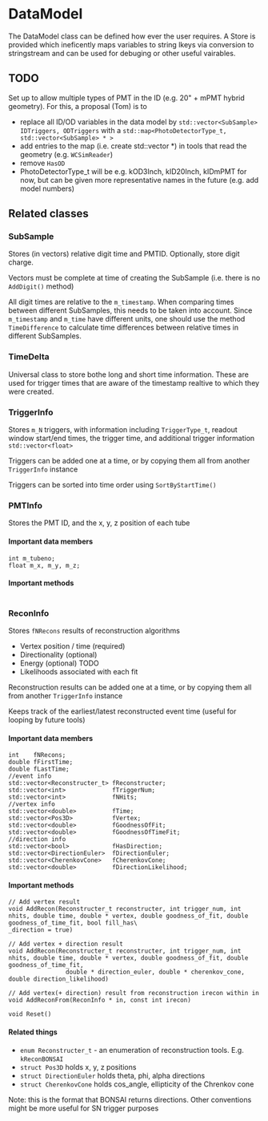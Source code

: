 # DataModel

The DataModel class can be defined how ever the user requires. A Store is
provided which ineficently maps variables to string lkeys via conversion to
stringstream and can be used for debuging or other useful vairables.

## TODO

Set up to allow multiple types of PMT in the ID (e.g. 20" + mPMT hybrid geometry). For this, a proposal (Tom) is to
* replace all ID/OD variables in the data model by `std::vector<SubSample> IDTriggers, ODTriggers` with a `std::map<PhotoDetectorType_t, std::vector<SubSample> * >`
* add entries to the map (i.e. create std::vector<SubSample> *) in tools that read the geometry (e.g. `WCSimReader`)
* remove `HasOD`
* PhotoDetectorType_t will be e.g. kOD3Inch, kID20Inch, kIDmPMT for now, but can be given more representative names in the future (e.g. add model numbers)

## Related classes

### SubSample

Stores (in vectors) relative digit time and PMTID. Optionally, store digit charge.

Vectors must be complete at time of creating the SubSample (i.e. there is no `AddDigit()` method)

All digit times are relative to the `m_timestamp`. When comparing times between
different SubSamples, this needs to be taken into account. Since `m_timestamp`
and `m_time` have different units, one should use the method `TimeDifference`
to calculate time differences between relative times in different SubSamples.

### TimeDelta

Universal class to store bothe long and short time information. These are used
for trigger times that are aware of the timestamp realtive to which they were
created.

### TriggerInfo

Stores `m_N` triggers, with information including `TriggerType_t`, readout window start/end times, the trigger time, and additional trigger information `std::vector<float>`

Triggers can be added one at a time, or by copying them all from another `TriggerInfo` instance

Triggers can be sorted into time order using `SortByStartTime()`

### PMTInfo

Stores the PMT ID, and the x, y, z position of each tube

#### Important data members
```
int m_tubeno;
float m_x, m_y, m_z;
```

#### Important methods

```
```

### ReconInfo

Stores `fNRecons` results of reconstruction algorithms
* Vertex position / time (required)
* Directionality (optional)
* Energy (optional) TODO
* Likelihoods associated with each fit

Reconstruction results can be added one at a time, or by copying them all from another `TriggerInfo` instance

Keeps track of the earliest/latest reconstructed event time (useful for looping by future tools)

#### Important data members
```
int    fNRecons;
double fFirstTime;
double fLastTime;
//event info
std::vector<Reconstructer_t> fReconstructer;
std::vector<int>             fTriggerNum;
std::vector<int>             fNHits;
//vertex info
std::vector<double>          fTime;
std::vector<Pos3D>           fVertex;
std::vector<double>          fGoodnessOfFit;
std::vector<double>          fGoodnessOfTimeFit;
//direction info
std::vector<bool>            fHasDirection;
std::vector<DirectionEuler>  fDirectionEuler;
std::vector<CherenkovCone>   fCherenkovCone;
std::vector<double>          fDirectionLikelihood;
```

#### Important methods

```
// Add vertex result
void AddRecon(Reconstructer_t reconstructer, int trigger_num, int nhits, double time, double * vertex, double goodness_of_fit, double goodness_of_time_fit, bool fill_has\
_direction = true)

// Add vertex + direction result
void AddRecon(Reconstructer_t reconstructer, int trigger_num, int nhits, double time, double * vertex, double goodness_of_fit, double goodness_of_time_fit,
                double * direction_euler, double * cherenkov_cone, double direction_likelihood)

// Add vertex(+ direction) result from reconstruction irecon within in
void AddReconFrom(ReconInfo * in, const int irecon)

void Reset()
```

#### Related things

* `enum Reconstructer_t` - an enumeration of reconstruction tools. E.g. `kReconBONSAI`
* `struct Pos3D` holds x, y, z positions
* `struct DirectionEuler` holds theta, phi, alpha directions
* `struct CherenkovCone` holds cos_angle, ellipticity of the Chrenkov cone

Note: this is the format that BONSAI returns directions. Other conventions might be more useful for SN trigger purposes

